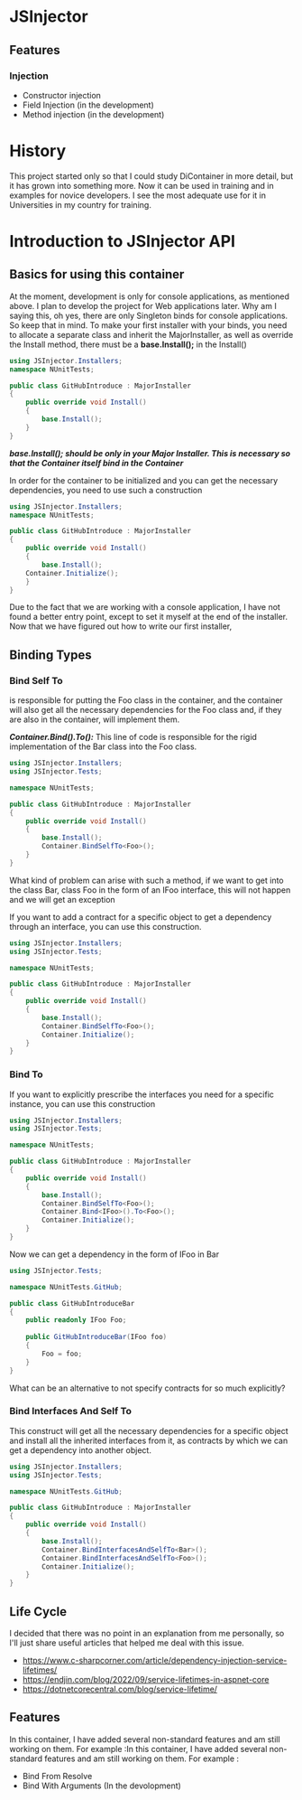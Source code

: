 # JSInjector

## Features
### Injection
+ Constructor injection
+ Field Injection (in the development)
+ Method injection (in the development)

# History
This project started only so that I could study DiContainer in more detail, 
but it has grown into something more. Now it can be used in training and in examples 
for novice developers. I see the most adequate use for it in Universities in my country for training.
		

# Introduction to JSInjector API
## Basics for using this container
At the moment, development is only for console applications, as mentioned above. I plan to develop the project for Web applications later. Why am I saying this, oh yes, there are only Singleton binds for console applications. So keep that in mind.
To make your first installer with your binds, you need to allocate a separate class and inherit the MajorInstaller, as well as override the Install method, there must be a **base.Install();** in the Install()
```c#
using JSInjector.Installers;
namespace NUnitTests;

public class GitHubIntroduce : MajorInstaller
{
    public override void Install()
    {
        base.Install();
    }
}
```
***base.Install(); should be only in your Major Installer. This is necessary so that the Container itself bind in the Container***

In order for the container to be initialized and you can get the necessary dependencies, you need to use such a construction
```c#
using JSInjector.Installers;
namespace NUnitTests;

public class GitHubIntroduce : MajorInstaller
{
    public override void Install()
    {
        base.Install();
	Container.Initialize();
    }
}
```
Due to the fact that we are working with a console application, I have not found a better entry point, except to set it myself at the end of the installer.
Now that we have figured out how to write our first installer, 
## Binding Types
### Bind Self To
is responsible for putting the Foo class in the container, and the container will also get all the necessary dependencies for the Foo class and, if 
they are also in the container, will implement them.

***Container.Bind<Bar>().To<Foo>():***
This line of code is responsible for the rigid implementation of the Bar class into the Foo class.
```c#
using JSInjector.Installers;
using JSInjector.Tests;

namespace NUnitTests;

public class GitHubIntroduce : MajorInstaller
{
    public override void Install()
    {
        base.Install();
        Container.BindSelfTo<Foo>();
    }
}
```

What kind of problem can arise with such a method, if we want to get into the class Bar, class Foo in the form of an IFoo interface, this will not happen and we will get an exception

If you want to add a contract for a specific object to get a dependency through an interface, you can use this construction.
```c#
using JSInjector.Installers;
using JSInjector.Tests;

namespace NUnitTests;

public class GitHubIntroduce : MajorInstaller
{
    public override void Install()
    {
        base.Install();
        Container.BindSelfTo<Foo>();
        Container.Initialize();
    }
}
```
### Bind To
If you want to explicitly prescribe the interfaces you need for a specific instance, you can use this construction
```c#
using JSInjector.Installers;
using JSInjector.Tests;

namespace NUnitTests;

public class GitHubIntroduce : MajorInstaller
{
    public override void Install()
    {
        base.Install();
        Container.BindSelfTo<Foo>();
        Container.Bind<IFoo>().To<Foo>();
        Container.Initialize();
    }
}
```
Now we can get a dependency in the form of IFoo in Bar
```c#
using JSInjector.Tests;

namespace NUnitTests.GitHub;

public class GitHubIntroduceBar
{
    public readonly IFoo Foo;
    
    public GitHubIntroduceBar(IFoo foo)
    {
        Foo = foo;
    }
}
```
What can be an alternative to not specify contracts for so much explicitly?
### Bind Interfaces And Self To
This construct will get all the necessary dependencies for a specific object and install all the inherited interfaces from it, as contracts by which we can get a dependency into another object.
```c#
using JSInjector.Installers;
using JSInjector.Tests;

namespace NUnitTests.GitHub;

public class GitHubIntroduce : MajorInstaller
{
    public override void Install()
    {
        base.Install();
        Container.BindInterfacesAndSelfTo<Bar>();
        Container.BindInterfacesAndSelfTo<Foo>();
        Container.Initialize();
    }
}
```

## Life Cycle
I decided that there was no point in an explanation from me personally, so I'll just share useful articles that helped me deal with this issue.
+ https://www.c-sharpcorner.com/article/dependency-injection-service-lifetimes/
+ https://endjin.com/blog/2022/09/service-lifetimes-in-aspnet-core
+ https://dotnetcorecentral.com/blog/service-lifetime/

## Features
In this container, I have added several non-standard features and am still working on them.  For example :In this container, I have added several non-standard features and am still working on them.  For example :
+ Bind From Resolve
+ Bind With Arguments (In the devolopment)